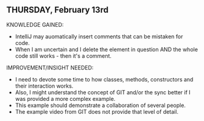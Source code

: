 ## THURSDAY, February 13rd

KNOWLEDGE GAINED:
* IntelliJ may auomatically insert comments that can be mistaken for code. 
* When I am uncertain and I delete the element in question AND the whole code still works - then it's a comment.

IMPROVEMENT/INSIGHT NEEDED:
* I need to devote some time to how classes, methods, constructors and their interaction works.
* Also, I might understand the concept of GIT and/or the sync better if I was provided a more complex example.
* This example should demonstrate a collaboration of several people.
* The example video from GIT does not provide that level of detail.
